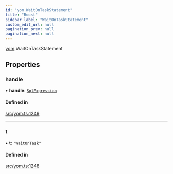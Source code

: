 ```yaml
---
id: "yom.WaitOnTaskStatement"
title: "Boost"
sidebar_label: "WaitOnTaskStatement"
custom_edit_url: null
pagination_prev: null
pagination_next: null
---
```


[yom](../namespaces/yom.md).WaitOnTaskStatement

## Properties

### handle

• **handle**: [`SqlExpression`](../namespaces/yom.md#sqlexpression)

#### Defined in

[src/yom.ts:1249](https://github.com/yolmio/boost/blob/5cada48/src/yom.ts#L1249)

___

### t

• **t**: ``"WaitOnTask"``

#### Defined in

[src/yom.ts:1248](https://github.com/yolmio/boost/blob/5cada48/src/yom.ts#L1248)
